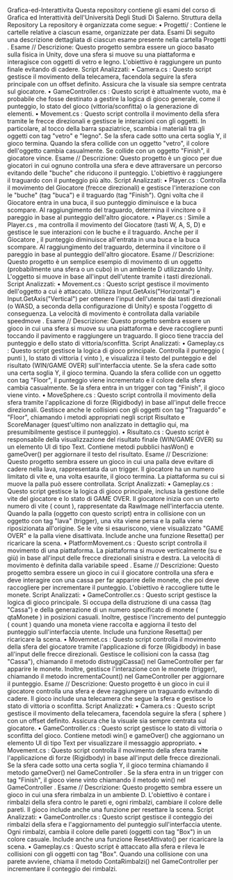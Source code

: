 Grafica-ed-Interattivita
Questa repository contiene gli esami del corso di Grafica ed Interattività dell'Università Degli
Studi Di Salerno.
Struttura della Repository
La repository è organizzata come segue:
• Progetti/ : Contiene le cartelle relative a ciascun esame, organizzate per data.
Esami
Di seguito una descrizione dettagliata di ciascun esame presente nella cartella Progetti .
Esame //
Descrizione: Questo progetto sembra essere un gioco basato sulla fisica in Unity, dove una
sfera si muove su una piattaforma e interagisce con oggetti di vetro e legno. L'obiettivo è
raggiungere un punto finale evitando di cadere.
Script Analizzati:
• Camera.cs : Questo script gestisce il movimento della telecamera, facendola seguire la
sfera principale con un offset definito. Assicura che la visuale sia sempre centrata sul
giocatore.
• GameController.cs : Questo script è attualmente vuoto, ma è probabile che fosse
destinato a gestire la logica di gioco generale, come il punteggio, lo stato del gioco
(vittoria/sconfitta) o la generazione di elementi.
• Movement.cs : Questo script controlla il movimento della sfera tramite le frecce
direzionali e gestisce le interazioni con gli oggetti. In particolare, al tocco della barra
spaziatrice, scambia i materiali tra gli oggetti con tag "vetro" e "legno". Se la sfera cade
sotto una certa soglia Y, il gioco termina. Quando la sfera collide con un oggetto "vetro",
il colore dell'oggetto cambia casualmente. Se collide con un oggetto "Finish", il
giocatore vince.
Esame //
Descrizione: Questo progetto è un gioco per due giocatori in cui ognuno controlla una sfera
e deve attraversare un percorso evitando delle "buche" che riducono il punteggio.
L'obiettivo è raggiungere il traguardo con il punteggio più alto.
Script Analizzati:
• Player.cs : Controlla il movimento del Giocatore  (frecce direzionali) e gestisce
l'interazione con le "buche" (tag "buca") e il traguardo (tag "Finish"). Ogni volta che il
Giocatore  entra in una buca, il suo punteggio diminuisce e la buca scompare. Al
raggiungimento del traguardo, determina il vincitore o il pareggio in base al punteggio
dell'altro giocatore.
• Player.cs : Simile a Player.cs , ma controlla il movimento del Giocatore  (tasti W, A,
S, D) e gestisce le sue interazioni con le buche e il traguardo. Anche per il Giocatore , il
punteggio diminuisce all'entrata in una buca e la buca scompare. Al raggiungimento del
traguardo, determina il vincitore o il pareggio in base al punteggio dell'altro giocatore.
Esame //
Descrizione: Questo progetto è un semplice esempio di movimento di un oggetto
(probabilmente una sfera o un cubo) in un ambiente D utilizzando Unity. L'oggetto si
muove in base all'input dell'utente tramite i tasti direzionali.
Script Analizzati:
• Movement.cs : Questo script gestisce il movimento dell'oggetto a cui è attaccato.
Utilizza Input.GetAxis("Horizontal") e Input.GetAxis("Vertical") per ottenere l'input
dell'utente dai tasti direzionali (o WASD, a seconda della configurazione di Unity) e
sposta l'oggetto di conseguenza. La velocità di movimento è controllata dalla variabile
speedmove .
Esame //
Descrizione: Questo progetto sembra essere un gioco in cui una sfera si muove su una
piattaforma e deve raccogliere punti toccando il
pavimento e raggiungere un traguardo. Il gioco tiene traccia del punteggio e dello stato di
vittoria/sconfitta.
Script Analizzati:
• Gameplay.cs : Questo script gestisce la logica di gioco principale. Controlla il punteggio
( punti ), lo stato di vittoria ( vinto ), e visualizza il testo del punteggio e del risultato
(WIN/GAME OVER) sull'interfaccia utente. Se la sfera cade sotto una certa soglia Y, il
gioco termina. Quando la sfera collide con un oggetto con tag "Floor", il punteggio viene
incrementato e il colore della sfera cambia casualmente. Se la sfera entra in un trigger
con tag "Finish", il gioco viene vinto.
• MoveSphere.cs : Questo script controlla il movimento della sfera tramite l'applicazione
di forze (Rigidbody) in base all'input delle frecce direzionali. Gestisce anche le collisioni
con gli oggetti con tag "Traguardo" e "Floor", chiamando i metodi appropriati negli
script Risultato e ScoreManager (quest'ultimo non analizzato in dettaglio qui, ma
presumibilmente gestisce il punteggio).
• Risultato.cs : Questo script è responsabile della visualizzazione del risultato finale
(WIN/GAME OVER) su un elemento UI di tipo Text. Contiene metodi pubblici hasWon() e
gameOver() per aggiornare il testo del risultato.
Esame //
Descrizione: Questo progetto sembra essere un gioco in cui una palla deve evitare di cadere
nella lava, rappresentata da un trigger. Il giocatore ha un numero limitato di vite e, una volta
esaurite, il gioco termina. La piattaforma su cui si muove la palla può essere controllata.
Script Analizzati:
• Gameplay.cs : Questo script gestisce la logica di gioco principale, inclusa la gestione
delle vite del giocatore e lo stato di GAME OVER. Il giocatore inizia con un certo numero
di vite ( count ), rappresentate da RawImage nell'interfaccia utente. Quando la palla
(oggetto con questo script) entra in collisione con un oggetto con tag "lava" (trigger),
una vita viene persa e la palla viene riposizionata all'origine. Se le vite si esauriscono,
viene visualizzato "GAME OVER" e la palla viene disattivata. Include anche una funzione
Resetta() per ricaricare la scena.
• PlatformMovement.cs : Questo script controlla il movimento di una piattaforma. La
piattaforma si muove verticalmente (su e giù) in base all'input delle frecce direzionali
sinistra e destra. La velocità di movimento è definita dalla variabile speed .
Esame //
Descrizione: Questo progetto sembra essere un gioco in cui il giocatore controlla una sfera
e deve interagire con una cassa per far apparire delle monete, che poi deve raccogliere per
incrementare il punteggio. L'obiettivo è raccogliere tutte le monete.
Script Analizzati:
• GameController.cs : Questo script gestisce la logica di gioco principale. Si occupa della
distruzione di una cassa (tag "Cassa") e della generazione di un numero specificato di
monete ( qtaMonete ) in posizioni casuali. Inoltre, gestisce l'incremento del punteggio
( count ) quando una moneta viene raccolta e aggiorna il testo del punteggio
sull'interfaccia utente. Include una funzione Resetta() per ricaricare la scena.
• Movemnet.cs : Questo script controlla il movimento della sfera del giocatore tramite
l'applicazione di forze (Rigidbody) in base all'input delle frecce direzionali. Gestisce le
collisioni con la cassa (tag "Cassa"), chiamando il metodo distruggiCassa() nel
GameController per far apparire le monete. Inoltre, gestisce l'interazione con le monete
(trigger), chiamando il metodo incrementaCount() nel GameController per aggiornare il
punteggio.
Esame //
Descrizione: Questo progetto è un gioco in cui il giocatore controlla una sfera e deve
raggiungere un traguardo evitando di cadere. Il gioco include una telecamera che segue la
sfera e gestisce lo stato di vittoria o sconfitta.
Script Analizzati:
• Camera.cs : Questo script gestisce il movimento della telecamera, facendola seguire la
sfera ( sphere ) con un offset definito. Assicura che la visuale sia sempre centrata sul
giocatore.
• GameController.cs : Questo script gestisce lo stato di vittoria o sconfitta del gioco.
Contiene metodi win() e gameOver() che aggiornano un elemento UI di tipo Text per
visualizzare il messaggio appropriato.
• Movement.cs : Questo script controlla il movimento della sfera tramite l'applicazione di
forze (Rigidbody) in base all'input delle frecce direzionali. Se la sfera cade sotto una
certa soglia Y, il gioco termina chiamando il metodo gameOver() nel GameController . Se
la sfera entra in un trigger con tag "Finish", il gioco viene vinto chiamando il metodo
win() nel GameController .
Esame //
Descrizione: Questo progetto sembra essere un gioco in cui una sfera rimbalza in un
ambiente D. L'obiettivo è contare i rimbalzi della sfera contro le pareti e, ogni  rimbalzi,
cambiare il colore delle pareti. Il gioco include anche una funzione per resettare la scena.
Script Analizzati:
• GameController.cs : Questo script gestisce il conteggio dei rimbalzi della sfera e
l'aggiornamento del punteggio sull'interfaccia utente. Ogni  rimbalzi, cambia il colore
delle pareti (oggetti con tag "Box") in un colore casuale. Include anche una funzione
ResetAttivato() per ricaricare la scena.
• Gameplay.cs : Questo script è attaccato alla sfera e rileva le collisioni con gli oggetti con
tag "Box". Quando una collisione con una parete avviene, chiama il metodo
ContaRimbalzi() nel GameController per incrementare il conteggio dei rimbalzi.

